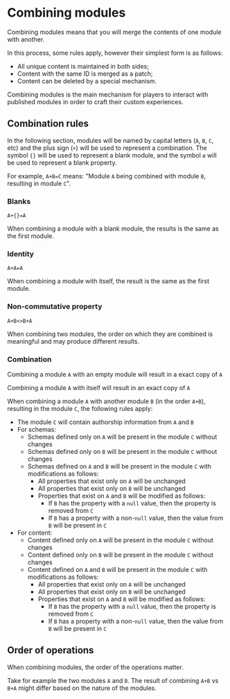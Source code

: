 # Combining modules

Combining modules means that you will merge the contents of one module with another.

In this process, some rules apply, however their simplest form is as follows:

- All unique content is maintained in both sides;
- Content with the same ID is merged as a patch;
- Content can be deleted by a special mechanism.

Combining modules is the main mechanism for players to interact with published
modules in order to craft their custom experiences.

## Combination rules

In the following section, modules will be named by capital letters
(`A`, `B`, `C`, etc) and the plus sign (`+`) will be used to represent a combination.
The symbol `{}` will be used to represent a blank module,
and the symbol `ø` will be used to represent a blank property.

For example, `A+B=C` means: "Module `A` being combined with module `B`, resulting in module `C`".

### Blanks

`A+{}=A`

When combining a module with a blank module, the results is the same as the first module.


### Identity

`A+A=A`

When combining a module with itself, the result is the same as the first module.

### Non-commutative property

`A+B<>B+A`

When combining two modules, the order on which they are combined is meaningful and
may produce different results.

### Combination

Combining a module `A` with an empty module will result in a exact copy of `A`

Combining a module `A` with itself will result in an exact copy of `A`

When combining a module `A` with another module `B` (in the order `A+B`),
resulting in the module `C`, the following rules apply:

- The module `C` will contain authorship information from `A` and `B`
- For schemas:
   - Schemas defined only on `A` will be present in the module `C` without changes
   - Schemas defined only on `B` will be present in the module `C` without changes
   - Schemas defined on `A` and `B` will be present in the module `C` with
      modifications as follows:
      - All properties that exist only on `A` will be unchanged
      - All properties that exist only on `B` will be unchanged
      - Properties that exist on `A` and `B` will be modified as follows:
         - If `B` has the property with a `null` value, then the property is
            removed from `C`
         - If `B` has a property with a non-`null` value, then the value from `B`
            will be present in `C`
- For content:
   - Content defined only on `A` will be present in the module `C` without changes
   - Content defined only on `B` will be present in the module `C` without changes
   - Content defined on `A` and `B` will be present in the module `C` with
      modifications as follows:
      - All properties that exist only on `A` will be unchanged
      - All properties that exist only on `B` will be unchanged
      - Properties that exist on `A` and `B` will be modified as follows:
         - If `B` has the property with a `null` value, then the property is removed
            from `C`
         - If `B` has a property with a non-`null` value, then the value from `B`
            will be present in `C`

## Order of operations

When combining modules, the order of the operations matter.

Take for example the two modules `A` and `B`. The result of combining `A+B` vs
`B+A` might differ based on the nature of the modules.

